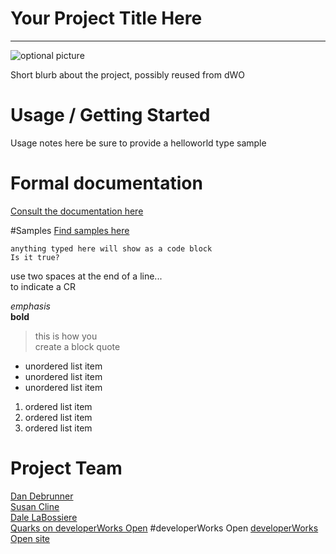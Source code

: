 
[//]: <> (developerWorks Open README.md v1.0)

[//]: <> (This is a template for README.md, compliant to the Markdown syntax)
[//]: <> (#and compliant to developerWorks Open syntax. At minimum this file)
[//]: <> (#should have the Usage / Getting Started section, a pointer to the)
[//]: <> (#formal documentation if it exists, a pointer to samples and) 
[//]: <> (#the developerWorks Open sections)
 
Your Project Title Here
===
***
![optional picture](http://www.ibm.com/us-en/images/homepage/products/watson.png)

Short blurb about the project, possibly reused from dWO

# Usage / Getting Started
Usage notes here
be sure to provide a helloworld type sample

# Formal documentation 
[Consult the documentation here](https://github.com/openwhisk/openwhisk/tree/master/docs)

#Samples
[Find samples here](https://github.com/quarks-edge/quarks/tree/master/samples)

```
anything typed here will show as a code block
Is it true?
```

use two spaces at the end of a line...  
to indicate a CR  

*emphasis*  
**bold**

> this is how you  
> create a block quote  


* unordered list item
* unordered list item
* unordered list item


1. ordered list item
2. ordered list item
3. ordered list item





# Project Team
[Dan Debrunner](https://developer.ibm.com/open/author/debrunne/)  
[Susan Cline](https://developer.ibm.com/open/author/susancline/)  
[Dale LaBossiere](https://developer.ibm.com/open/author/dlaboss/)  
[Quarks on developerWorks Open](https://developer.ibm.com/open/quarks)
#developerWorks Open
[developerWorks Open site](https://developer.ibm.com/open)